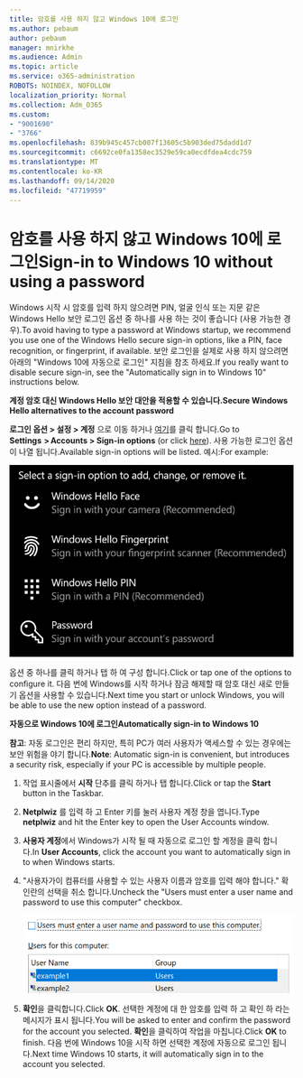 ```yaml
---
title: 암호를 사용 하지 않고 Windows 10에 로그인
ms.author: pebaum
author: pebaum
manager: mnirkhe
ms.audience: Admin
ms.topic: article
ms.service: o365-administration
ROBOTS: NOINDEX, NOFOLLOW
localization_priority: Normal
ms.collection: Adm_O365
ms.custom:
- "9001690"
- "3766"
ms.openlocfilehash: 839b945c457cb007f13605c5b903ded75dadd1d7
ms.sourcegitcommit: c6692ce0fa1358ec3529e59ca0ecdfdea4cdc759
ms.translationtype: MT
ms.contentlocale: ko-KR
ms.lasthandoff: 09/14/2020
ms.locfileid: "47719959"
---
```

# <a name="sign-in-to-windows-10-without-using-a-password"></a><span data-ttu-id="0953d-102">암호를 사용 하지 않고 Windows 10에 로그인</span><span class="sxs-lookup"><span data-stu-id="0953d-102">Sign-in to Windows 10 without using a password</span></span>

<span data-ttu-id="0953d-103">Windows 시작 시 암호를 입력 하지 않으려면 PIN, 얼굴 인식 또는 지문 같은 Windows Hello 보안 로그인 옵션 중 하나를 사용 하는 것이 좋습니다 (사용 가능한 경우).</span><span class="sxs-lookup"><span data-stu-id="0953d-103">To avoid having to type a password at Windows startup, we recommend you use one of the Windows Hello secure sign-in options, like a PIN, face recognition, or fingerprint, if available.</span></span> <span data-ttu-id="0953d-104">보안 로그인을 실제로 사용 하지 않으려면 아래의 "Windows 10에 자동으로 로그인" 지침을 참조 하세요.</span><span class="sxs-lookup"><span data-stu-id="0953d-104">If you really want to disable secure sign-in, see the "Automatically sign in to Windows 10" instructions below.</span></span>

<span data-ttu-id="0953d-105">**계정 암호 대신 Windows Hello 보안 대안을 적용할 수 있습니다.**</span><span class="sxs-lookup"><span data-stu-id="0953d-105">**Secure Windows Hello alternatives to the account password**</span></span>

<span data-ttu-id="0953d-106">**로그인 옵션 > 설정 > 계정** 으로 이동 하거나 [여기](ms-settings:signinoptions?activationSource=GetHelp)를 클릭 합니다.</span><span class="sxs-lookup"><span data-stu-id="0953d-106">Go to **Settings  > Accounts > Sign-in options** (or click [here](ms-settings:signinoptions?activationSource=GetHelp)).</span></span> <span data-ttu-id="0953d-107">사용 가능한 로그인 옵션이 나열 됩니다.</span><span class="sxs-lookup"><span data-stu-id="0953d-107">Available sign-in options will be listed.</span></span> <span data-ttu-id="0953d-108">예시:</span><span class="sxs-lookup"><span data-stu-id="0953d-108">For example:</span></span>

![로그인 옵션](media/sign-in-options.png)

<span data-ttu-id="0953d-110">옵션 중 하나를 클릭 하거나 탭 하 여 구성 합니다.</span><span class="sxs-lookup"><span data-stu-id="0953d-110">Click or tap one of the options to configure it.</span></span> <span data-ttu-id="0953d-111">다음 번에 Windows를 시작 하거나 잠금 해제할 때 암호 대신 새로 만들기 옵션을 사용할 수 있습니다.</span><span class="sxs-lookup"><span data-stu-id="0953d-111">Next time you start or unlock Windows, you will be able to use the new option instead of a password.</span></span> 

<span data-ttu-id="0953d-112">**자동으로 Windows 10에 로그인**</span><span class="sxs-lookup"><span data-stu-id="0953d-112">**Automatically sign-in to Windows 10**</span></span>

<span data-ttu-id="0953d-113">**참고**: 자동 로그인은 편리 하지만, 특히 PC가 여러 사용자가 액세스할 수 있는 경우에는 보안 위험을 야기 합니다.</span><span class="sxs-lookup"><span data-stu-id="0953d-113">**Note**: Automatic sign-in is convenient, but introduces a security risk, especially if your PC is accessible by multiple people.</span></span> 

1. <span data-ttu-id="0953d-114">작업 표시줄에서 **시작** 단추를 클릭 하거나 탭 합니다.</span><span class="sxs-lookup"><span data-stu-id="0953d-114">Click or tap the **Start** button in the Taskbar.</span></span>

2. <span data-ttu-id="0953d-115">**Netplwiz** 를 입력 하 고 Enter 키를 눌러 사용자 계정 창을 엽니다.</span><span class="sxs-lookup"><span data-stu-id="0953d-115">Type **netplwiz** and hit the Enter key to open the User Accounts window.</span></span>

3. <span data-ttu-id="0953d-116">**사용자 계정**에서 Windows가 시작 될 때 자동으로 로그인 할 계정을 클릭 합니다.</span><span class="sxs-lookup"><span data-stu-id="0953d-116">In **User Accounts**, click the account you want to automatically sign in to when Windows starts.</span></span>

4. <span data-ttu-id="0953d-117">"사용자가이 컴퓨터를 사용할 수 있는 사용자 이름과 암호를 입력 해야 합니다." 확인란의 선택을 취소 합니다.</span><span class="sxs-lookup"><span data-stu-id="0953d-117">Uncheck the "Users must enter a user name and password to use this computer" checkbox.</span></span>

    ![사용자가 사용자 이름 및 암호를 입력 해야 합니다.](media/users-must-enter-username.png)

5. <span data-ttu-id="0953d-119">**확인**을 클릭합니다.</span><span class="sxs-lookup"><span data-stu-id="0953d-119">Click **OK**.</span></span> <span data-ttu-id="0953d-120">선택한 계정에 대 한 암호를 입력 하 고 확인 하 라는 메시지가 표시 됩니다.</span><span class="sxs-lookup"><span data-stu-id="0953d-120">You will be asked to enter and confirm the password for the account you selected.</span></span> <span data-ttu-id="0953d-121">**확인**을 클릭하여 작업을 마칩니다.</span><span class="sxs-lookup"><span data-stu-id="0953d-121">Click **OK** to finish.</span></span> <span data-ttu-id="0953d-122">다음 번에 Windows 10을 시작 하면 선택한 계정에 자동으로 로그인 됩니다.</span><span class="sxs-lookup"><span data-stu-id="0953d-122">Next time Windows 10 starts, it will automatically sign in to the account you selected.</span></span>

